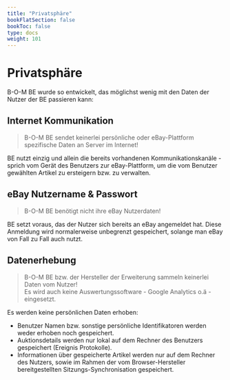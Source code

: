 ```yaml
---
title: "Privatsphäre"
bookFlatSection: false
bookToc: false
type: docs
weight: 101
---
```


# Privatsphäre

B-O-M BE wurde so entwickelt, das möglichst wenig mit den Daten der Nutzer der BE passieren kann: 

## Internet Kommunikation
> B-O-M BE sendet keinerlei persönliche oder eBay-Plattform spezifische Daten an Server im Internet!

BE nutzt einzig und allein die bereits vorhandenen Kommunikationskanäle - sprich vom Gerät des Benutzers zur
eBay-Plattform, um die vom Benutzer gewählten Artikel zu ersteigern bzw. zu verwalten.  

## eBay Nutzername & Passwort
> B-O-M BE benötigt nicht ihre eBay Nutzerdaten!

BE setzt voraus, das der Nutzer sich bereits an eBay angemeldet hat. Diese Anmeldung wird normalerweise unbegrenzt
gespeichert, solange man eBay von Fall zu Fall auch nutzt.

## Datenerhebung
> B-O-M BE bzw. der Hersteller der Erweiterung sammeln keinerlei Daten vom Nutzer!  
> Es wird auch keine Auswertungssoftware - Google Analytics o.ä - eingesetzt.

Es werden keine persönlichen Daten erhoben:
* Benutzer Namen bzw. sonstige persönliche Identifikatoren werden weder erhoben noch gespeichert.
* Auktionsdetails werden nur lokal auf dem Rechner des Benutzers gespeichert (Ereignis Protokolle).
* Informationen über gespeicherte Artikel werden nur auf dem Rechner des Nutzers, sowie im Rahmen der vom
Browser-Hersteller bereitgestellten Sitzungs-Synchronisation gespeichert.
